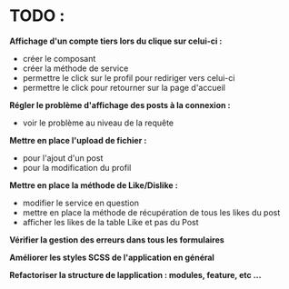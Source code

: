 # TODO : 

**Affichage d'un compte tiers lors du clique sur celui-ci :**
  - créer le composant
  - créer la méthode de service
  - permettre le click sur le profil pour rediriger vers celui-ci
  - permettre le click pour retourner sur la page d'accueil
   
**Régler le problème d'affichage des posts à la connexion :**
 - voir le problème au niveau de la requête

**Mettre en place l'upload de fichier :**
  - pour l'ajout d'un post
  - pour la modification du profil
   
**Mettre en place la méthode de Like/Dislike :**
  - modifier le service en question
  - mettre en place la méthode de récupération de tous les likes du post
  - afficher les likes de la table Like et pas du Post
   
**Vérifier la gestion des erreurs dans tous les formulaires**

**Améliorer les styles SCSS de l'application en général**

**Refactoriser la structure de lapplication : modules, feature, etc ...**
